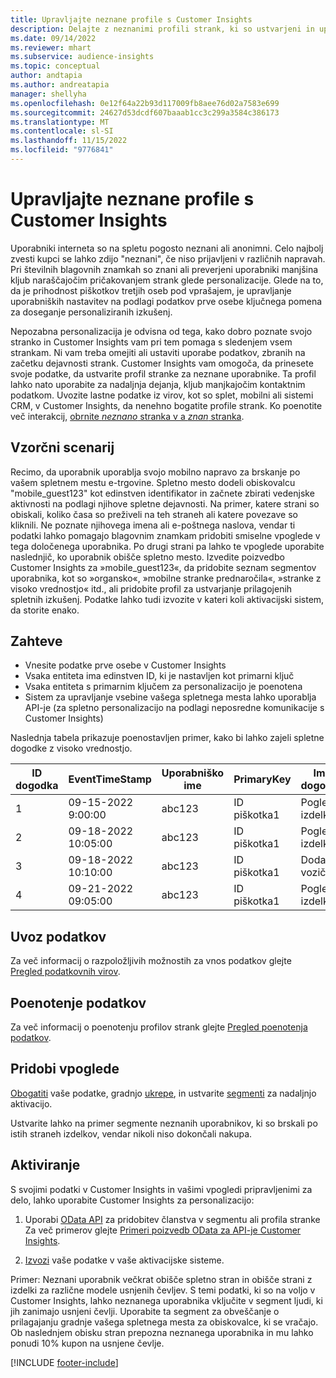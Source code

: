 ```yaml
---
title: Upravljajte neznane profile s Customer Insights
description: Delajte z neznanimi profili strank, ki so ustvarjeni in upravljani v Dynamics 365 Customer Insights.
ms.date: 09/14/2022
ms.reviewer: mhart
ms.subservice: audience-insights
ms.topic: conceptual
author: andtapia
ms.author: andreatapia
manager: shellyha
ms.openlocfilehash: 0e12f64a22b93d117009fb8aee76d02a7583e699
ms.sourcegitcommit: 24627d53dcdf607baaab1cc3c299a3584c386173
ms.translationtype: MT
ms.contentlocale: sl-SI
ms.lasthandoff: 11/15/2022
ms.locfileid: "9776841"
---
```

# <a name="manage-unknown-profiles-with-customer-insights"></a>Upravljajte neznane profile s Customer Insights

Uporabniki interneta so na spletu pogosto neznani ali anonimni. Celo najbolj zvesti kupci se lahko zdijo "neznani", če niso prijavljeni v različnih napravah. Pri številnih blagovnih znamkah so znani ali preverjeni uporabniki manjšina kljub naraščajočim pričakovanjem strank glede personalizacije. Glede na to, da je prihodnost piškotkov tretjih oseb pod vprašajem, je upravljanje uporabniških nastavitev na podlagi podatkov prve osebe ključnega pomena za doseganje personaliziranih izkušenj.

Nepozabna personalizacija je odvisna od tega, kako dobro poznate svojo stranko in Customer Insights vam pri tem pomaga s sledenjem vsem strankam.  Ni vam treba omejiti ali ustaviti uporabe podatkov, zbranih na začetku dejavnosti strank. Customer Insights vam omogoča, da prinesete svoje podatke, da ustvarite profil stranke za neznane uporabnike. Ta profil lahko nato uporabite za nadaljnja dejanja, kljub manjkajočim kontaktnim podatkom. Uvozite lastne podatke iz virov, kot so splet, mobilni ali sistemi CRM, v Customer Insights, da nenehno bogatite profile strank. Ko poenotite več interakcij, [obrnite *neznano* stranka v a *znan* stranka](unknown-to-known.md).

## <a name="sample-scenario"></a>Vzorčni scenarij

Recimo, da uporabnik uporablja svojo mobilno napravo za brskanje po vašem spletnem mestu e-trgovine. Spletno mesto dodeli obiskovalcu "mobile_guest123" kot edinstven identifikator in začnete zbirati vedenjske aktivnosti na podlagi njihove spletne dejavnosti. Na primer, katere strani so obiskali, koliko časa so preživeli na teh straneh ali katere povezave so kliknili. Ne poznate njihovega imena ali e-poštnega naslova, vendar ti podatki lahko pomagajo blagovnim znamkam pridobiti smiselne vpoglede v tega določenega uporabnika. Po drugi strani pa lahko te vpoglede uporabite naslednjič, ko uporabnik obišče spletno mesto. Izvedite poizvedbo Customer Insights za »mobile_guest123«, da pridobite seznam segmentov uporabnika, kot so »organsko«, »mobilne stranke prednaročila«, »stranke z visoko vrednostjo« itd., ali pridobite profil za ustvarjanje prilagojenih spletnih izkušenj. Podatke lahko tudi izvozite v kateri koli aktivacijski sistem, da storite enako.

## <a name="prerequisites"></a>Zahteve

- Vnesite podatke prve osebe v Customer Insights
- Vsaka entiteta ima edinstven ID, ki je nastavljen kot primarni ključ
- Vsaka entiteta s primarnim ključem za personalizacijo je poenotena
- Sistem za upravljanje vsebine vašega spletnega mesta lahko uporablja API-je (za spletno personalizacijo na podlagi neposredne komunikacije s Customer Insights)

Naslednja tabela prikazuje poenostavljen primer, kako bi lahko zajeli spletne dogodke z visoko vrednostjo.

|ID dogodka|EventTimeStamp|Uporabniško ime|PrimaryKey|Ime dogodka|
|--|--|--|--|--|
|1|09-15-2022 9:00:00|abc123|ID piškotka1|Pogled izdelka|
|2|09-18-2022 10:05:00|abc123|ID piškotka1|Pogled izdelka|
|3|09-18-2022 10:10:00|abc123|ID piškotka1|Dodaj v voziček|
|4|09-21-2022 09:05:00|abc123|ID piškotka1|Pogled izdelka|

## <a name="data-ingestion"></a>Uvoz podatkov

Za več informacij o razpoložljivih možnostih za vnos podatkov glejte [Pregled podatkovnih virov](data-sources.md).

## <a name="data-unification"></a>Poenotenje podatkov

Za več informacij o poenotenju profilov strank glejte [Pregled poenotenja podatkov](data-unification.md).

## <a name="get-insights"></a>Pridobi vpoglede

[Obogatiti](enrichment-hub.md) vaše podatke, gradnjo [ukrepe](measures.md), in ustvarite [segmenti](segments.md) za nadaljnjo aktivacijo.

Ustvarite lahko na primer segmente neznanih uporabnikov, ki so brskali po istih straneh izdelkov, vendar nikoli niso dokončali nakupa.

## <a name="activation"></a>Aktiviranje

S svojimi podatki v Customer Insights in vašimi vpogledi pripravljenimi za delo, lahko uporabite Customer Insights za personalizacijo:

1. Uporabi [OData API](apis.md) za pridobitev članstva v segmentu ali profila stranke Za več primerov glejte [Primeri poizvedb OData za API-je Customer Insights](odata-examples.md).

1. [Izvozi](export-destinations.md) vaše podatke v vaše aktivacijske sisteme.

Primer: Neznani uporabnik večkrat obišče spletno stran in obišče strani z izdelki za različne modele usnjenih čevljev. S temi podatki, ki so na voljo v Customer Insights, lahko neznanega uporabnika vključite v segment ljudi, ki jih zanimajo usnjeni čevlji. Uporabite ta segment za obveščanje o prilagajanju gradnje vašega spletnega mesta za obiskovalce, ki se vračajo. Ob naslednjem obisku stran prepozna neznanega uporabnika in mu lahko ponudi 10% kupon na usnjene čevlje.

[!INCLUDE [footer-include](includes/footer-banner.md)]
